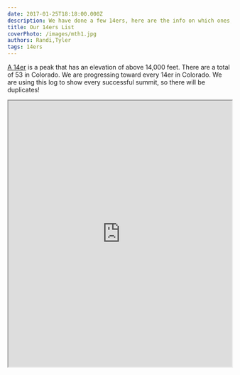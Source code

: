```yaml
---
date: 2017-01-25T18:18:00.000Z 
description: We have done a few 14ers, here are the info on which ones, and what approaches we took
title: Our 14ers List
coverPhoto: /images/mth1.jpg
authors: Randi,Tyler
tags: 14ers
---
```

[A 14er](https://en.wikipedia.org/wiki/List_of_Colorado_fourteeners) is a peak that has an elevation of above 14,000 feet. There are a total of 53 in Colorado. We are progressing toward every 14er in Colorado. We are using this log to show every successful summit, so there will be duplicates!

<iframe src="https://docs.google.com/spreadsheets/d/1t72n62bEAW2w0IZxH03M07AOEoFVNOf9PFUZUwrNZ_o/pubhtml?gid=0&amp;single=true&amp;widget=true&amp;headers=false" width="100%" height="600px"></iframe>